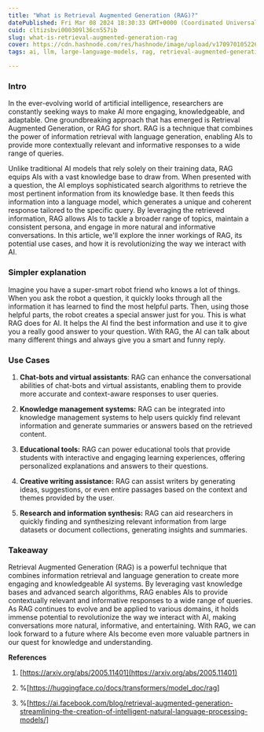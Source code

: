 ```yaml
---
title: "What is Retrieval Augmented Generation (RAG)?"
datePublished: Fri Mar 08 2024 18:30:33 GMT+0000 (Coordinated Universal Time)
cuid: cltizsbvi000309l36cn557ib
slug: what-is-retrieval-augmented-generation-rag
cover: https://cdn.hashnode.com/res/hashnode/image/upload/v1709701052264/564b2503-89f2-4045-931b-d41c3449299f.png
tags: ai, llm, large-language-models, rag, retrieval-augmented-generation

---
```


### Intro

In the ever-evolving world of artificial intelligence, researchers are constantly seeking ways to make AI more engaging, knowledgeable, and adaptable. One groundbreaking approach that has emerged is Retrieval Augmented Generation, or RAG for short. RAG is a technique that combines the power of information retrieval with language generation, enabling AIs to provide more contextually relevant and informative responses to a wide range of queries.

Unlike traditional AI models that rely solely on their training data, RAG equips AIs with a vast knowledge base to draw from. When presented with a question, the AI employs sophisticated search algorithms to retrieve the most pertinent information from its knowledge base. It then feeds this information into a language model, which generates a unique and coherent response tailored to the specific query. By leveraging the retrieved information, RAG allows AIs to tackle a broader range of topics, maintain a consistent persona, and engage in more natural and informative conversations. In this article, we'll explore the inner workings of RAG, its potential use cases, and how it is revolutionizing the way we interact with AI.

### Simpler explanation

Imagine you have a super-smart robot friend who knows a lot of things. When you ask the robot a question, it quickly looks through all the information it has learned to find the most helpful parts. Then, using those helpful parts, the robot creates a special answer just for you. This is what RAG does for AI. It helps the AI find the best information and use it to give you a really good answer to your question. With RAG, the AI can talk about many different things and always give you a smart and funny reply.

### Use Cases

1. **Chat-bots and virtual assistants**: RAG can enhance the conversational abilities of chat-bots and virtual assistants, enabling them to provide more accurate and context-aware responses to user queries.
    
2. **Knowledge management systems:** RAG can be integrated into knowledge management systems to help users quickly find relevant information and generate summaries or answers based on the retrieved content.
    
3. **Educational tools:** RAG can power educational tools that provide students with interactive and engaging learning experiences, offering personalized explanations and answers to their questions.
    
4. **Creative writing assistance:** RAG can assist writers by generating ideas, suggestions, or even entire passages based on the context and themes provided by the user.
    
5. **Research and information synthesis:** RAG can aid researchers in quickly finding and synthesizing relevant information from large datasets or document collections, generating insights and summaries.
    

### Takeaway

Retrieval Augmented Generation (RAG) is a powerful technique that combines information retrieval and language generation to create more engaging and knowledgeable AI systems. By leveraging vast knowledge bases and advanced search algorithms, RAG enables AIs to provide contextually relevant and informative responses to a wide range of queries. As RAG continues to evolve and be applied to various domains, it holds immense potential to revolutionize the way we interact with AI, making conversations more natural, informative, and entertaining. With RAG, we can look forward to a future where AIs become even more valuable partners in our quest for knowledge and understanding.

**References**

1. [https://arxiv.org/abs/2005.11401](https://arxiv.org/abs/2005.11401)
    
2. %[https://huggingface.co/docs/transformers/model_doc/rag] 
    
3. %[https://ai.facebook.com/blog/retrieval-augmented-generation-streamlining-the-creation-of-intelligent-natural-language-processing-models/]